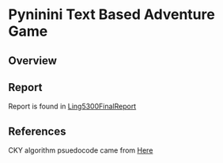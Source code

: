 # Pyninini Text Based Adventure Game

## Overview


## Report
Report is found in [Ling5300FinalReport](Ling5300FinalReport.pdf)

## References
CKY algorithm psuedocode came from [Here](https://www.inf.ed.ac.uk/teaching/courses/fnlp/lectures/12_slides-2x2.pdf)